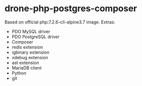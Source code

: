 # drone-php-postgres-composer

Based on official php:7.2.6-cli-alpine3.7 image. Extras:

- PDO MySQL driver
- PDO PostgreSQL driver
- Composer
- redis extension
- igbinary extension
- xdebug extension
- ast extension
- MariaDB client
- Python
- git
